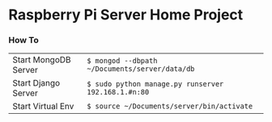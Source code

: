 <h1>Raspberry Pi Server Home Project</h1>

<h3>How To</h3>
<table>
  <tr>
    <td>Start MongoDB Server</td>
    <td><code>$ mongod --dbpath ~/Documents/server/data/db</code></td> 
  </tr>
  <tr>
    <td>Start Django Server</td>
    <td><code>$ sudo python manage.py runserver 192.168.1.#n:80</code></td> 
  </tr>
  <tr>
    <td>Start Virtual Env</td>
    <td><code>$ source ~/Documents/server/bin/activate</code></td> 
  </tr>
</table>
